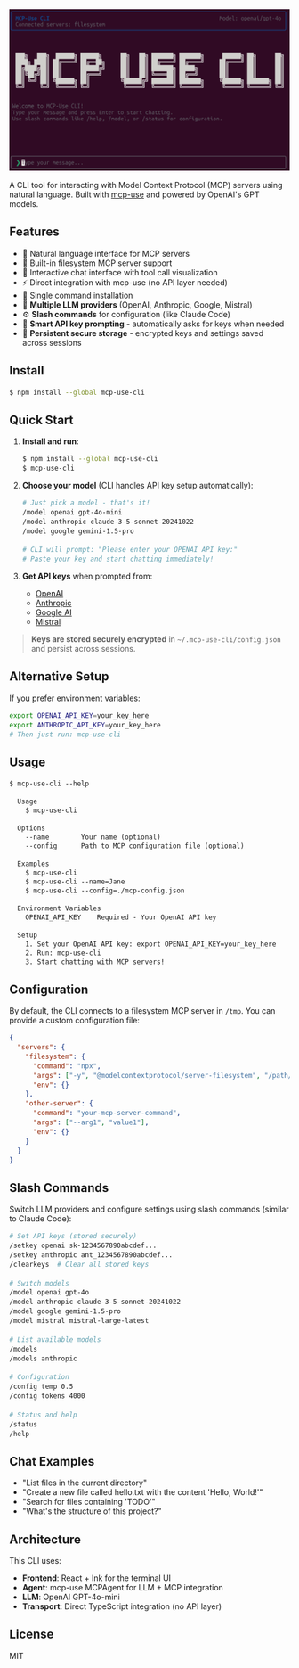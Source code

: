 <div align="center">
  <img src="static/terminal.png" alt="Terminal" />
</div>

A CLI tool for interacting with Model Context Protocol (MCP) servers using natural language. Built with [mcp-use](https://github.com/mcp-use/mcp-use-ts) and powered by OpenAI's GPT models.

## Features

- 🤖 Natural language interface for MCP servers
- 🔧 Built-in filesystem MCP server support
- 💬 Interactive chat interface with tool call visualization
- ⚡ Direct integration with mcp-use (no API layer needed)
- 🚀 Single command installation
- 🔄 **Multiple LLM providers** (OpenAI, Anthropic, Google, Mistral)
- ⚙️ **Slash commands** for configuration (like Claude Code)
- 🔑 **Smart API key prompting** - automatically asks for keys when needed
- 💾 **Persistent secure storage** - encrypted keys and settings saved across sessions

## Install

```bash
$ npm install --global mcp-use-cli
```

## Quick Start

1. **Install and run**:
   ```bash
   $ npm install --global mcp-use-cli
   $ mcp-use-cli
   ```

2. **Choose your model** (CLI handles API key setup automatically):
   ```bash
   # Just pick a model - that's it!
   /model openai gpt-4o-mini
   /model anthropic claude-3-5-sonnet-20241022
   /model google gemini-1.5-pro
   
   # CLI will prompt: "Please enter your OPENAI API key:"
   # Paste your key and start chatting immediately!
   ```

3. **Get API keys** when prompted from:
   - [OpenAI](https://platform.openai.com/api-keys)
   - [Anthropic](https://console.anthropic.com/) 
   - [Google AI](https://aistudio.google.com/app/apikey)
   - [Mistral](https://console.mistral.ai/)

> **Keys are stored securely encrypted** in `~/.mcp-use-cli/config.json` and persist across sessions.

## Alternative Setup

If you prefer environment variables:
```bash
export OPENAI_API_KEY=your_key_here
export ANTHROPIC_API_KEY=your_key_here
# Then just run: mcp-use-cli
```

## Usage

```
$ mcp-use-cli --help

  Usage
    $ mcp-use-cli

  Options
    --name        Your name (optional)
    --config      Path to MCP configuration file (optional)

  Examples
    $ mcp-use-cli
    $ mcp-use-cli --name=Jane
    $ mcp-use-cli --config=./mcp-config.json

  Environment Variables
    OPENAI_API_KEY    Required - Your OpenAI API key

  Setup
    1. Set your OpenAI API key: export OPENAI_API_KEY=your_key_here
    2. Run: mcp-use-cli
    3. Start chatting with MCP servers!
```

## Configuration

By default, the CLI connects to a filesystem MCP server in `/tmp`. You can provide a custom configuration file:

```json
{
  "servers": {
    "filesystem": {
      "command": "npx",
      "args": ["-y", "@modelcontextprotocol/server-filesystem", "/path/to/directory"],
      "env": {}
    },
    "other-server": {
      "command": "your-mcp-server-command",
      "args": ["--arg1", "value1"],
      "env": {}
    }
  }
}
```

## Slash Commands

Switch LLM providers and configure settings using slash commands (similar to Claude Code):

```bash
# Set API keys (stored securely)
/setkey openai sk-1234567890abcdef...
/setkey anthropic ant_1234567890abcdef...
/clearkeys  # Clear all stored keys

# Switch models
/model openai gpt-4o
/model anthropic claude-3-5-sonnet-20241022
/model google gemini-1.5-pro
/model mistral mistral-large-latest

# List available models
/models
/models anthropic

# Configuration
/config temp 0.5
/config tokens 4000

# Status and help
/status
/help
```

## Chat Examples

- "List files in the current directory"
- "Create a new file called hello.txt with the content 'Hello, World!'"
- "Search for files containing 'TODO'"
- "What's the structure of this project?"

## Architecture

This CLI uses:
- **Frontend**: React + Ink for the terminal UI
- **Agent**: mcp-use MCPAgent for LLM + MCP integration
- **LLM**: OpenAI GPT-4o-mini
- **Transport**: Direct TypeScript integration (no API layer)

## License

MIT
